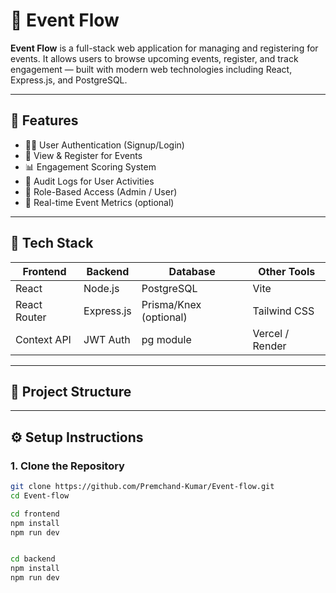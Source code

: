 # 🎉 Event Flow

**Event Flow** is a full-stack web application for managing and registering for events. It allows users to browse upcoming events, register, and track engagement — built with modern web technologies including React, Express.js, and PostgreSQL.

---

## 🚀 Features

- 🧑‍💻 User Authentication (Signup/Login)
- 📆 View & Register for Events
- 📊 Engagement Scoring System
- 🧾 Audit Logs for User Activities
- 🔐 Role-Based Access (Admin / User)
- 🎯 Real-time Event Metrics (optional)

---

## 🧱 Tech Stack

| Frontend   | Backend       | Database      | Other Tools         |
|------------|----------------|----------------|----------------------|
| React      | Node.js        | PostgreSQL     | Vite                |
| React Router | Express.js   | Prisma/Knex (optional) | Tailwind CSS      |
| Context API| JWT Auth       | pg module      | Vercel / Render     |

---

## 📁 Project Structure



---

## ⚙️ Setup Instructions

### 1. Clone the Repository

```bash
git clone https://github.com/Premchand-Kumar/Event-flow.git
cd Event-flow

cd frontend
npm install
npm run dev


cd backend
npm install
npm run dev
